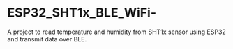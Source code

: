 # ESP32_SHT1x_BLE_WiFi-
 A project to read temperature and humidity from SHT1x sensor using ESP32 and transmit data over BLE.
